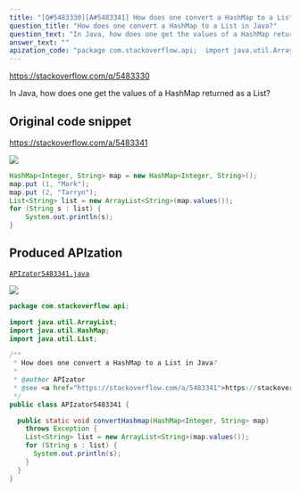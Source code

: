 ```yaml
---
title: "[Q#5483330][A#5483341] How does one convert a HashMap to a List in Java?"
question_title: "How does one convert a HashMap to a List in Java?"
question_text: "In Java, how does one get the values of a HashMap returned as a List?"
answer_text: ""
apization_code: "package com.stackoverflow.api;  import java.util.ArrayList; import java.util.HashMap; import java.util.List;  /**  * How does one convert a HashMap to a List in Java?  *  * @author APIzator  * @see <a href=\"https://stackoverflow.com/a/5483341\">https://stackoverflow.com/a/5483341</a>  */ public class APIzator5483341 {    public static void convertHashmap(HashMap<Integer, String> map)     throws Exception {     List<String> list = new ArrayList<String>(map.values());     for (String s : list) {       System.out.println(s);     }   } }"
---
```


https://stackoverflow.com/q/5483330

In Java, how does one get the values of a HashMap returned as a List?



## Original code snippet

https://stackoverflow.com/a/5483341



<div class="code-logo"><img src="/stackoverflow.png" /></div>

```java
HashMap<Integer, String> map = new HashMap<Integer, String>();
map.put (1, "Mark");
map.put (2, "Tarryn");
List<String> list = new ArrayList<String>(map.values());
for (String s : list) {
    System.out.println(s);
}
```

## Produced APIzation

[`APIzator5483341.java`](https://github.com/pasqualesalza/apization/raw/main/data/search/APIzator5483341.java)

<div class="code-logo"><img src="/apizator.png" /></div>

```java
package com.stackoverflow.api;

import java.util.ArrayList;
import java.util.HashMap;
import java.util.List;

/**
 * How does one convert a HashMap to a List in Java?
 *
 * @author APIzator
 * @see <a href="https://stackoverflow.com/a/5483341">https://stackoverflow.com/a/5483341</a>
 */
public class APIzator5483341 {

  public static void convertHashmap(HashMap<Integer, String> map)
    throws Exception {
    List<String> list = new ArrayList<String>(map.values());
    for (String s : list) {
      System.out.println(s);
    }
  }
}

```